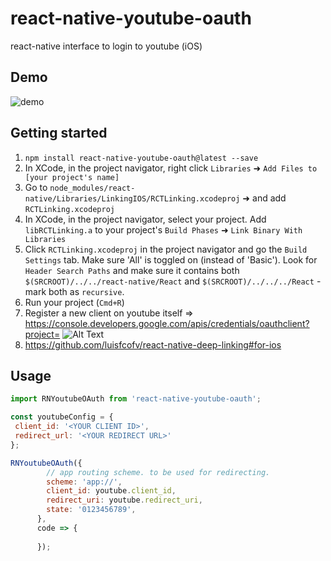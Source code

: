 # react-native-youtube-oauth
react-native interface to login to youtube (iOS)
## Demo
![demo](http://i.imgur.com/PmF7V9d.gif)

## Getting started

1. `npm install react-native-youtube-oauth@latest --save`
2. In XCode, in the project navigator, right click `Libraries` ➜ `Add Files to [your project's name]`
3. Go to `node_modules/react-native/Libraries/LinkingIOS/RCTLinking.xcodeproj` ➜ and add `RCTLinking.xcodeproj`
4. In XCode, in the project navigator, select your project. Add `libRCTLinking.a` to your project's `Build Phases` ➜ `Link Binary With Libraries`
5. Click `RCTLinking.xcodeproj` in the project navigator and go the `Build Settings` tab. Make sure 'All' is toggled on (instead of 'Basic'). Look for `Header Search Paths` and make sure it contains both `$(SRCROOT)/../../react-native/React` and `$(SRCROOT)/../../../React` - mark both as `recursive`.
6. Run your project (`Cmd+R`)
7. Register a new client on youtube itself => https://console.developers.google.com/apis/credentials/oauthclient?project=
![Alt Text](http://i.imgur.com/LeyB4zO.png)
8. https://github.com/luisfcofv/react-native-deep-linking#for-ios

## Usage

```javascript
import RNYoutubeOAuth from 'react-native-youtube-oauth';

const youtubeConfig = {
 client_id: '<YOUR CLIENT ID>',
 redirect_url: '<YOUR REDIRECT URL>'
};

RNYoutubeOAuth({
        // app routing scheme. to be used for redirecting.
        scheme: 'app://',
        client_id: youtube.client_id,
        redirect_uri: youtube.redirect_uri,
        state: '0123456789',
      },
      code => {
       
      });
```
